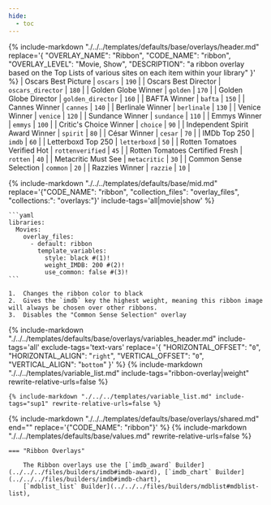 ```yaml
---
hide:
  - toc
---
```

{%
    include-markdown "./../../templates/defaults/base/overlays/header.md"
    replace='{
        "OVERLAY_NAME": "Ribbon", 
        "CODE_NAME": "ribbon",
        "OVERLAY_LEVEL": "Movie, Show",
        "DESCRIPTION": "a ribbon overlay based on the Top Lists of various sites on each item within your library"
    }'
%}
| Oscars Best Picture             | `oscars`          | `190` |
| Oscars Best Director            | `oscars_director` | `180` |
| Golden Globe Winner             | `golden`          | `170` |
| Golden Globe Director           | `golden_director` | `160` |
| BAFTA Winner                    | `bafta`           | `150` |
| Cannes Winner                   | `cannes`          | `140` |
| Berlinale Winner                | `berlinale`       | `130` |
| Venice Winner                   | `venice`          | `120` |
| Sundance Winner                 | `sundance`        | `110` |
| Emmys Winner                    | `emmys`           | `100` |
| Critic's Choice Winner          | `choice`          | `90`  |
| Independent Spirit Award Winner | `spirit`          | `80`  |
| César Winner                    | `cesar`           | `70`  |
| IMDb Top 250                    | `imdb`            | `60`  |
| Letterboxd Top 250              | `letterboxd`      | `50`  |
| Rotten Tomatoes Verified Hot    | `rottenverified`  | `45`  |
| Rotten Tomatoes Certified Fresh | `rotten`          | `40`  |
| Metacritic Must See             | `metacritic`      | `30`  |
| Common Sense Selection          | `common`          | `20`  |
| Razzies Winner                  | `razzie`          | `10`  |

{% 
    include-markdown "./../../templates/defaults/base/mid.md" 
    replace='{"CODE_NAME": "ribbon", "collection_files": "overlay_files", "collections:": "overlays:"}' 
    include-tags='all|movie|show' 
%}

    ```yaml
    libraries:
      Movies:
        overlay_files:
          - default: ribbon
            template_variables:
              style: black #(1)!
              weight_IMDB: 200 #(2)!
              use_common: false #(3)!
    ```

    1.  Changes the ribbon color to black
    2.  Gives the `imdb` key the highest weight, meaning this ribbon image will always be chosen over other ribbons.
    3.  Disables the "Common Sense Selection" overlay

{% 
    include-markdown "./../../templates/defaults/base/overlays/variables_header.md"
    include-tags='all'
    exclude-tags='text-vars'
    replace='{
        "HORIZONTAL_OFFSET": "`0`",
        "HORIZONTAL_ALIGN": "`right`",
        "VERTICAL_OFFSET": "`0`",
        "VERTICAL_ALIGN": "`bottom`"
    }'
%}
    {%
        include-markdown "./../../templates/variable_list.md"
        include-tags="ribbon-overlay|weight"
        rewrite-relative-urls=false
    %}

    {% include-markdown "./../../templates/variable_list.md" include-tags="sup1" rewrite-relative-urls=false %}

{% include-markdown "./../../templates/defaults/base/overlays/shared.md" end="<!--text-variables-->" replace='{"CODE_NAME": "ribbon"}' %}
{% include-markdown "./../../templates/defaults/base/values.md" rewrite-relative-urls=false %}

    === "Ribbon Overlays"
    
        The Ribbon overlays use the [`imdb_award` Builder](../../../files/builders/imdb#imdb-award), [`imdb_chart` Builder](../../../files/builders/imdb#imdb-chart), 
        [`mdblist_list` Builder](../../../files/builders/mdblist#mdblist-list), 
